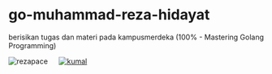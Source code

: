# go-muhammad-reza-hidayat
 berisikan tugas dan materi pada kampusmerdeka (100% - Mastering Golang Programming)
 
 
<img src="https://komarev.com/ghpvc/?username=rezapace&label=Profile%20views&color=0e75b6&style=flat" alt="rezapace" /> &emsp; [![kumal][kumal]][kumal] 
  


[kumal]: https://custom-icon-badges.demolab.com/badge/kumal-.com-blue.svg?logo=kumal

